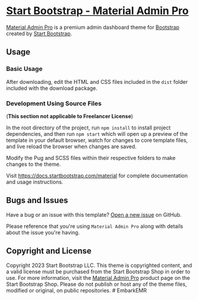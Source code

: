 # [Start Bootstrap - Material Admin Pro](https://startbootstrap.com/theme/material-admin-pro/)

[Material Admin Pro](https://startbootstrap.com/theme/material-admin-pro/) is a premium admin dashboard theme for [Bootstrap](https://getbootstrap.com/) created by [Start Bootstrap](https://startbootstrap.com/).

## Usage

### Basic Usage

After downloading, edit the HTML and CSS files included in the `dist` folder included with the download package.

### Development Using Source Files

(__This section not applicable to Freelancer License__)

In the root directory of the project, run `npm install` to install project dependencies, and then run `npm start` which will open up a preview of the template in your default browser, watch for changes to core template files, and live reload the browser when changes are saved.

Modify the Pug and SCSS files within their respective folders to make changes to the theme.

Visit <https://docs.startbootstrap.com/material> for complete documentation and usage instructions.

## Bugs and Issues

Have a bug or an issue with this template? [Open a new issue](https://github.com/StartBootstrap/pro-feedback/issues) on GitHub.

Please reference that you're using `Material Admin Pro`
along with details about the issue you're having.

## Copyright and License

Copyright 2023 Start Bootstrap LLC. This theme is copyrighted content, and a valid license must be purchased from the Start Bootstrap Shop in order to use. For more information, visit the [Material Admin Pro](https://startbootstrap.com/theme/material-admin-pro) product page on the Start Bootstrap Shop. Please do not publish or host any of the theme files, modified or original, on public repositories.
#   E m b a r k E M R  
 